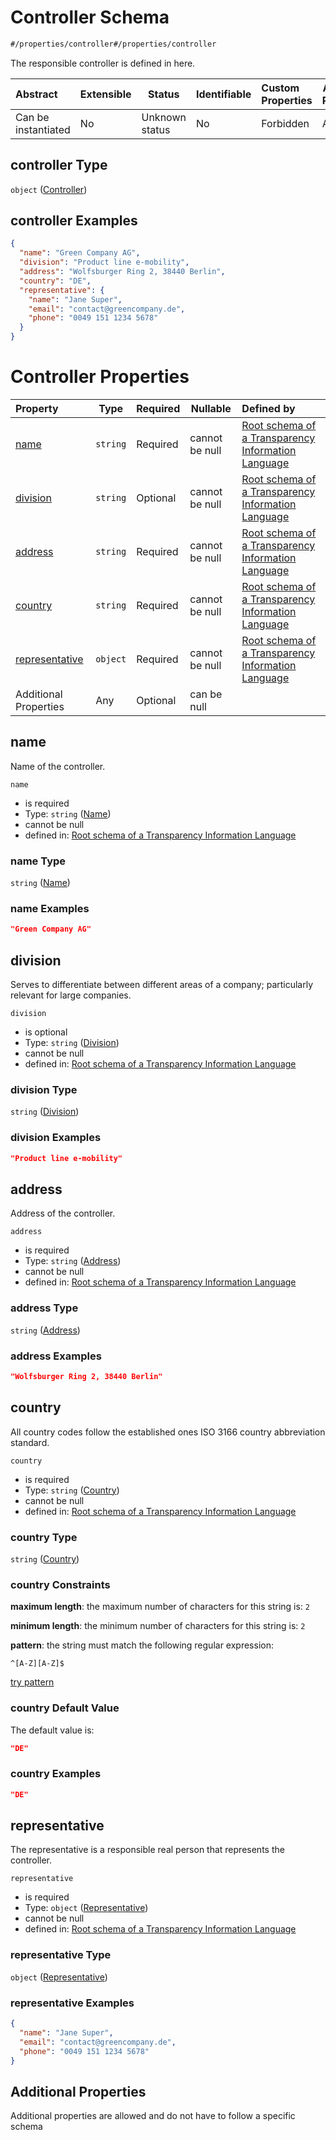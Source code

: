 # Controller Schema

```txt
#/properties/controller#/properties/controller
```

The responsible controller is defined in here.


| Abstract            | Extensible | Status         | Identifiable | Custom Properties | Additional Properties | Access Restrictions | Defined In                                                           |
| :------------------ | ---------- | -------------- | ------------ | :---------------- | --------------------- | ------------------- | -------------------------------------------------------------------- |
| Can be instantiated | No         | Unknown status | No           | Forbidden         | Allowed               | none                | [tilt-schema.json\*](../out/tilt-schema.json "open original schema") |

## controller Type

`object` ([Controller](tilt-schema-properties-controller.md))

## controller Examples

```json
{
  "name": "Green Company AG",
  "division": "Product line e-mobility",
  "address": "Wolfsburger Ring 2, 38440 Berlin",
  "country": "DE",
  "representative": {
    "name": "Jane Super",
    "email": "contact@greencompany.de",
    "phone": "0049 151 1234 5678"
  }
}
```

# Controller Properties

| Property                          | Type     | Required | Nullable       | Defined by                                                                                                                                                                                                                 |
| :-------------------------------- | -------- | -------- | -------------- | :------------------------------------------------------------------------------------------------------------------------------------------------------------------------------------------------------------------------- |
| [name](#name)                     | `string` | Required | cannot be null | [Root schema of a Transparency Information Language](tilt-schema-properties-controller-properties-name.md "\#/properties/controller/properties/name#/properties/controller/properties/name")                               |
| [division](#division)             | `string` | Optional | cannot be null | [Root schema of a Transparency Information Language](tilt-schema-properties-controller-properties-division.md "\#/properties/controller/properties/division#/properties/controller/properties/division")                   |
| [address](#address)               | `string` | Required | cannot be null | [Root schema of a Transparency Information Language](tilt-schema-properties-controller-properties-address.md "\#/properties/controller/properties/address#/properties/controller/properties/address")                      |
| [country](#country)               | `string` | Required | cannot be null | [Root schema of a Transparency Information Language](tilt-schema-properties-controller-properties-country.md "\#/properties/controller/properties/country#/properties/controller/properties/country")                      |
| [representative](#representative) | `object` | Required | cannot be null | [Root schema of a Transparency Information Language](tilt-schema-properties-controller-properties-representative.md "\#/properties/controller/properties/representative#/properties/controller/properties/representative") |
| Additional Properties             | Any      | Optional | can be null    |                                                                                                                                                                                                                            |

## name

Name of the controller.


`name`

-   is required
-   Type: `string` ([Name](tilt-schema-properties-controller-properties-name.md))
-   cannot be null
-   defined in: [Root schema of a Transparency Information Language](tilt-schema-properties-controller-properties-name.md "\#/properties/controller/properties/name#/properties/controller/properties/name")

### name Type

`string` ([Name](tilt-schema-properties-controller-properties-name.md))

### name Examples

```json
"Green Company AG"
```

## division

Serves to differentiate between different areas of a company; particularly relevant for large companies.


`division`

-   is optional
-   Type: `string` ([Division](tilt-schema-properties-controller-properties-division.md))
-   cannot be null
-   defined in: [Root schema of a Transparency Information Language](tilt-schema-properties-controller-properties-division.md "\#/properties/controller/properties/division#/properties/controller/properties/division")

### division Type

`string` ([Division](tilt-schema-properties-controller-properties-division.md))

### division Examples

```json
"Product line e-mobility"
```

## address

Address of the controller.


`address`

-   is required
-   Type: `string` ([Address](tilt-schema-properties-controller-properties-address.md))
-   cannot be null
-   defined in: [Root schema of a Transparency Information Language](tilt-schema-properties-controller-properties-address.md "\#/properties/controller/properties/address#/properties/controller/properties/address")

### address Type

`string` ([Address](tilt-schema-properties-controller-properties-address.md))

### address Examples

```json
"Wolfsburger Ring 2, 38440 Berlin"
```

## country

All country codes follow the established ones ISO 3166 country abbreviation standard.


`country`

-   is required
-   Type: `string` ([Country](tilt-schema-properties-controller-properties-country.md))
-   cannot be null
-   defined in: [Root schema of a Transparency Information Language](tilt-schema-properties-controller-properties-country.md "\#/properties/controller/properties/country#/properties/controller/properties/country")

### country Type

`string` ([Country](tilt-schema-properties-controller-properties-country.md))

### country Constraints

**maximum length**: the maximum number of characters for this string is: `2`

**minimum length**: the minimum number of characters for this string is: `2`

**pattern**: the string must match the following regular expression: 

```regexp
^[A-Z][A-Z]$
```

[try pattern](https://regexr.com/?expression=%5E%5BA-Z%5D%5BA-Z%5D%24 "try regular expression with regexr.com")

### country Default Value

The default value is:

```json
"DE"
```

### country Examples

```json
"DE"
```

## representative

The representative is a responsible real person that represents the controller.


`representative`

-   is required
-   Type: `object` ([Representative](tilt-schema-properties-controller-properties-representative.md))
-   cannot be null
-   defined in: [Root schema of a Transparency Information Language](tilt-schema-properties-controller-properties-representative.md "\#/properties/controller/properties/representative#/properties/controller/properties/representative")

### representative Type

`object` ([Representative](tilt-schema-properties-controller-properties-representative.md))

### representative Examples

```json
{
  "name": "Jane Super",
  "email": "contact@greencompany.de",
  "phone": "0049 151 1234 5678"
}
```

## Additional Properties

Additional properties are allowed and do not have to follow a specific schema
